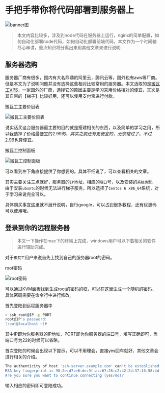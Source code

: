 # 手把手带你将代码部署到服务器上

![banner图](https://raw.githubusercontent.com/limingyang2012/blog/master/assets/201707/service.jpg)

> 本文内容比较多，涉及到node代码在服务器上运行，nginx的简单配置，如何自动化部署node代码，如何自动化部署前端代码，本文作为一个时间轴尽心串讲，重点知识将分离出来用其他文章来进行说明

## 服务器选购

服务器厂商有很多，国内有大名鼎鼎的阿里云，腾讯云等，国外也有aws等厂商。但是本文为了说明问题并没有选择这些相对比较常用的服务器。本文选取的是[搬瓦工VPS](https://bandwagonhost.com/)，一家国外的厂商，选择它的原因主要是学习来用价格相对的便宜，其次是其自带的【梯子】比较好用，还可以使用支付宝进行付款。

搬瓦工主要价目表

![搬瓦工主要价目表](https://raw.githubusercontent.com/limingyang2012/blog/master/assets/201707/vps-1.jpg)

说实话买这台服务器最主要的目的就是搭建相关的东西，以及简单的学习之用，所以我选择了价格最便宜的2.99$的，其实之前还有更便宜的，无奈错过了，不过2.99$也算便宜。

搬瓦工控制面板

![搬瓦工控制面板](https://raw.githubusercontent.com/limingyang2012/blog/master/assets/201707/vps-2.jpg)

可以看到左下角直接提供了你想要的。具体不细说了，可以查看相关的文章。

其实主要关注三点就好，服务器的`IP`地址，相应的`端口`号，以及安装的`系统类型`，由于安装`ubuntu`的时候无法进行梯子服务，所以选择了`Centos 6 x86_64`系统，对于学习来说完全可以。


具体购买事宜这里就不展开说明，自行google，可以占到很多教程，还有优惠码可以使用哦。

## 登录到你的远程服务器

> 本文一下操作在mac下的终端上完成，windows用户可以下载相关的软件进行辅助完成。

对于`搬瓦工`用户来说首先上找到自己的服务器root的密码。

root密码

![root密码](https://raw.githubusercontent.com/limingyang2012/blog/master/assets/201707/vps-3.jpg)

可以通过KVM面板找到生成root的密码的框，可以在这里生成一个随机的密码，具体密码需要在命令行中进行修改。

首先登陆到远程服务器中

```bash
~ ssh root@IP -p PORT
root@IP's password:
[root@localhost ~]#
```

其中IP即为你服务器的IP地址，PORT即为你服务器的端口号，填写正确即可，当端口号为22的时候可以省略。

首次登陆的时候会出现以下提示，可以不用理会，直接yes回车就好，其他文章会进行相关的介绍。

```bash
The authenticity of host 'ssh-server.example.com' can't be established.
RSA key fingerprint is 98:2e:d7:e0:de:9f:ac:67:28:c2:42:2d:37:16:58:4d.
Are you sure you want to continue connecting (yes/no)?
```

输入相应的密码即可登陆成功。